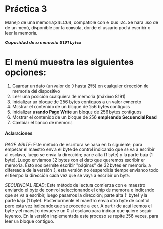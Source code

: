 Práctica 3 
===========
Manejo de una memoria(24LC64) compatible con el bus i2c. Se hará uso de de un menú, disponible por la consola, donde el usuario podrá escribir o leer la memoria. 

***Capacidad de la memoria 8191 bytes***

**El menú muestra las siguientes opciones:**
============================================

1. Guardar un dato (un valor de 0 hasta 255) en cualquier dirección de memoria del dispositivo
2. Leer una posición cualquiera de memoria (máximo 8191)
3. Inicializar un bloque de 256 bytes contiguos a un valor concreto
4. Mostrar el contenido de un bloque de 256 bytes contiguos
5. Inicializar **usando Page Write** un bloque de 256 bytes contiguos
6. Mostrar el contenido de un bloque de 256 **empleando Secuencial Read**
7. Cambiar el banco de memoria

#### Aclaraciones
*PAGE WRITE*: Este método de escritura se basa en lo siguiente, para empezar el maestro envía el byte de control indicando que se va a escribir al esclavo, luego se envía la dirección; parte alta (1 byte) y la parte
baja (1 byte). Luego enviamos 32 bytes con el dato que queremos escribir en memoria. Esto nos permite escribir "páginas" de 32 bytes en memoria, a diferencia de la versión 3, esta versión no desperdicia tiempo enviando 
todo el tiempo la dirección cada vez que se vaya a escribir un byte.

*SECUENCIAL READ*: Este método de lectura comienza con el maestro enviando el byte de control seleccionando el chip de memoria e indicando que se va a escribir, luego pasamos la dirección; parte alta (1 byte) y la parte
baja (1 byte). Posteriormente el maestro envia otro byte de control pero esta vez indicando que se procede a leer. A partir de aqui leemos el byte y el maestro devuelve un 0 al esclavo para indicar que quiere seguir leyendo.
En la versión implementada este proceso se repite 256 veces, para leer un bloque contiguo.
